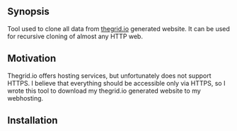 ## Synopsis
Tool used to clone all data from [thegrid.io](https://thegrid.io/) generated website. It can be used for recursive cloning of almost any HTTP web.

## Motivation
Thegrid.io offers hosting services, but unfortunately does not support HTTPS. I believe that everything should be accessible only via HTTPS, so I wrote this tool to download my thegrid.io generated website to my webhosting.

## Installation

